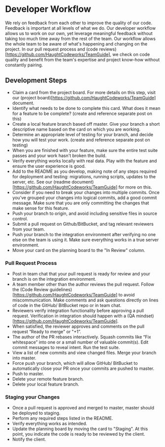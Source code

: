 # Developer Workflow

We rely on feedback from each other to improve the quality of our code. Feedback is important at all levels of what we do. Our developer workflow allows us to work on our own, yet leverage meaningful feedback without taking too much time away from the rest of the team. Our workflow allows the whole team to be aware of what's happening and changing on the project. In our pull request process and (code reviews)[https://github.com/HaughtCodeworks/TeamGuide], we check on code quality and benefit from the team's expertise and project know-how without constantly pairing.

## Development Steps

* Claim a card from the project board. For more details on this step, visit our (project board)[https://github.com/HaughtCodeworks/TeamGuide] document.
* Identify what needs to be done to complete this card. What does it mean for a feature to be complete? (create and reference separate post on this)
* Create a local feature branch based off master. Give your branch a short descriptive name based on the card on which you are working.
* Determine an appropriate level of testing for your branch, and decide how you will test your work. (create and reference separate post on testing)
* When you are finished with your feature, make sure the entire test suite passes and your work hasn't broken the build.
* Verify everything works locally with real data. Play with the feature and ensure the user experience is good.
* Add to the README as you develop, making note of any steps required for deployment and testing: migrations, running scripts, updates to the server, etc. See our (readme document)[https://github.com/HaughtCodeworks/TeamGuide] for more on this.
* Consider if you need to break your changes into multiple commits. Once you've grouped your changes into logical commits, add a good commit message. Make sure that you are only committing the changes that make sense for this feature.
* Push your branch to origin, and avoid including sensitive files in source control.
* Submit a pull request on Github/BitBucket, and tag relevant reviewers from your team.
* Push your branch to the integration environment after verifying no one else on the team is using it. Make sure everything works in a true server environment.
* Move your card on the planning board to the "In Review" column.

### Pull Request Process

* Post in team chat that your pull request is ready for review and your branch is on the integration environment.
* A team member other than the author reviews the pull request. Follow the (Code Review guidelines)[https://github.com/HaughtCodeworks/TeamGuide] to avoid miscommunication. Make comments and ask questions directly on lines of code in the GitHub/ BitBucket repo or in team chat.
* Reviewers verify integration functionality before approving a pull request. Verification in integration should happen with a (QA mindset)[https://github.com/HaughtCodeworks/TeamGuide].
* When satisfied, the reviewer approves and comments on the pull request “Ready to merge" or "+1”.
* The author of the PR rebases interactively. Squash commits like “Fix whitespace” into one or a small number of valuable commit(s). Edit commit messages to reveal intent. Run the test suite.
* View a list of new commits and view changed files. Merge your branch into master.
* Force push your branch, which will allow GitHub/ BitBucket to automatically close your PR once your commits are pushed to master.
* Push to master.
* Delete your remote feature branch.
* Delete your local feature branch.

### Staging your Changes

* Once a pull request is approved and merged to master, master should be deployed to staging.
* Perform any required steps listed in the README.
* Verify everything works as intended.
* Update the planning board by moving the card to "Staging". At this point, you indicate the code is ready to be reviewed by the client.
* Notify the client.

